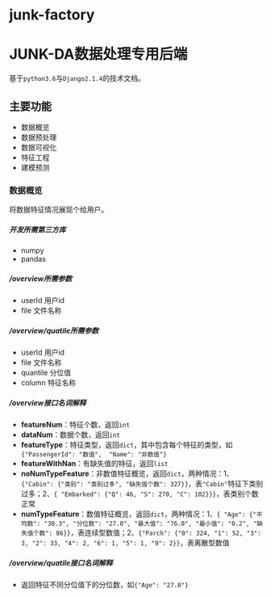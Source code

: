 # junk-factory
# JUNK-DA数据处理专用后端
基于```python3.6```与```Django2.1.4```的技术文档。
## 主要功能
- 数据概览
- 数据预处理
- 数据可视化
- 特征工程
- 建模预测
### 数据概览
将数据特征情况展现个给用户。
##### 开发所需第三方库
- numpy
- pandas
##### /overview所需参数
- userId 用户id
- file 文件名称
##### /overview/quatile所需参数
- userId 用户id
- file 文件名称
- quantile 分位值
- column 特征名称
##### /overview接口名词解释
- **featureNum**：特征个数，返回```int```
- **dataNum**：数据个数，返回```int```
- **featureType**：特征类型，返回```dict```，其中包含每个特征的类型，如``` {"PassengerId": "数值",  "Name": "非数值"}```
- **featureWithNan**：有缺失值的特征，返回```list```
- **noNumTypeFeature**：非数值特征概览，返回```dict```，两种情况：1、```{"Cabin": {"类别": "类别过多", "缺失值个数": 327}}```，表```"Cabin"```特征下类别过多；2、```{ "Embarked": {"Q": 46, "S": 270, "C": 102}}}```，表类别个数正常
- **numTypeFeature**：数值特征概览，返回```dict```，两种情况：1、```{ "Age": {"平均数": "30.3", "分位数": "27.0", "最大值": "76.0", "最小值": "0.2", "缺失值个数": 86}}```，表连续型数值；2、```{"Parch": {"0": 324, "1": 52, "3": 3, "2": 33, "4": 2, "6": 1, "5": 1, "9": 2}}```，表离散型数值
##### /overview/quatile接口名词解释
- 返回特征不同分位值下的分位数，如```{"Age": "27.0"}```

